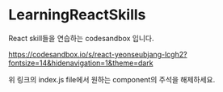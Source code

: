 # LearningReactSkills
React skill들을 연습하는 codesandbox 입니다.

https://codesandbox.io/s/react-yeonseubjang-lcgh2?fontsize=14&hidenavigation=1&theme=dark

위 링크의 index.js file에서 원하는 component의 주석을 해제하세요.
